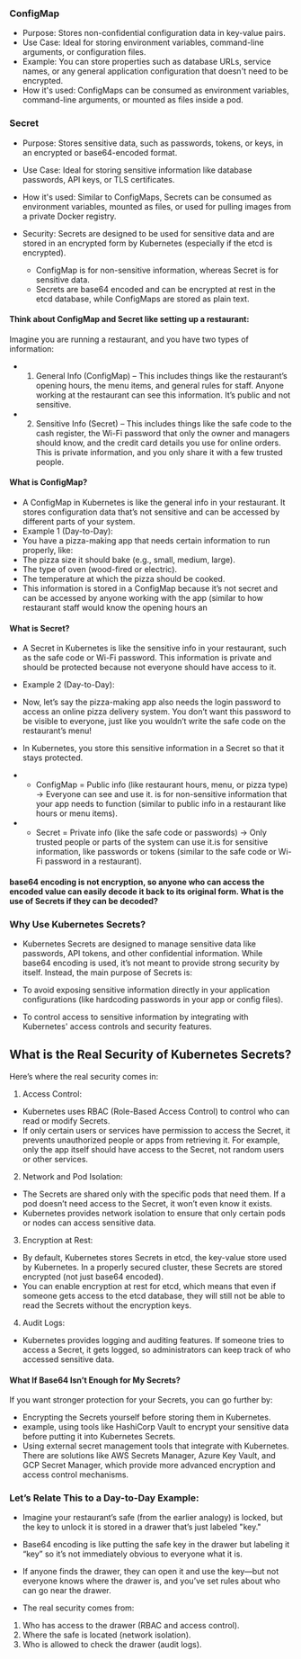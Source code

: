 ### ConfigMap
- Purpose: Stores non-confidential configuration data in key-value pairs.
- Use Case: Ideal for storing environment variables, command-line arguments, or configuration files.
- Example: You can store properties such as database URLs, service names, or any general application configuration that doesn't need to be encrypted.
- How it's used: ConfigMaps can be consumed as environment variables, command-line arguments, or mounted as files inside a pod.

### Secret
- Purpose: Stores sensitive data, such as passwords, tokens, or keys, in an encrypted or base64-encoded format.
- Use Case: Ideal for storing sensitive information like database passwords, API keys, or TLS certificates.
- How it's used: Similar to ConfigMaps, Secrets can be consumed as environment variables, mounted as files, or used for pulling images from a private Docker registry.
- Security: Secrets are designed to be used for sensitive data and are stored in an encrypted form by Kubernetes (especially if the etcd is encrypted).

    - ConfigMap is for non-sensitive information, whereas Secret is for sensitive data.
    - Secrets are base64 encoded and can be encrypted at rest in the etcd database, while ConfigMaps are stored as plain text.

#### Think about ConfigMap and Secret like setting up a restaurant:
Imagine you are running a restaurant, and you have two types of information:
- 1. General Info (ConfigMap) – This includes things like the restaurant’s opening hours, the menu items, and general rules for staff. Anyone working at the restaurant can see this information. It’s public and not sensitive.
- 2. Sensitive Info (Secret) – This includes things like the safe code to the cash register, the Wi-Fi password that only the owner and managers should know, and the credit card details you use for online orders. This is private information, and you only share it with a few trusted people.

#### What is ConfigMap?
- A ConfigMap in Kubernetes is like the general info in your restaurant. It stores configuration data that’s not sensitive and can be accessed by different parts of your system.
- Example 1 (Day-to-Day):
- You have a pizza-making app that needs certain information to run properly, like:
- The pizza size it should bake (e.g., small, medium, large).
- The type of oven (wood-fired or electric).
- The temperature at which the pizza should be cooked.
- This information is stored in a ConfigMap because it’s not secret and can be accessed by anyone working with the app (similar to how restaurant staff would know the opening hours an

#### What is Secret?
- A Secret in Kubernetes is like the sensitive info in your restaurant, such as the safe code or Wi-Fi password. This information is private and should be protected because not everyone should have access to it.
- Example 2 (Day-to-Day):
- Now, let’s say the pizza-making app also needs the login password to access an online pizza delivery system. You don’t want this password to be visible to everyone, just like you wouldn’t write the safe code on the restaurant’s menu!
- In Kubernetes, you store this sensitive information in a Secret so that it stays protected.

- * ConfigMap = Public info (like restaurant hours, menu, or pizza type) → Everyone can see and use it.  is for non-sensitive information that your app needs to function (similar to public info in a restaurant like hours or menu items).
- * Secret = Private info (like the safe code or passwords) → Only trusted people or parts of the system can use it.is for sensitive information, like passwords or tokens (similar to the safe code or Wi-Fi password in a restaurant).

#### base64 encoding is not encryption, so anyone who can access the encoded value can easily decode it back to its original form.  What is the use of Secrets if they can be decoded?
### Why Use Kubernetes Secrets?
- Kubernetes Secrets are designed to manage sensitive data like passwords, API tokens, and other confidential information. While base64 encoding is used, it’s not meant to provide strong security by itself. Instead, the main purpose of Secrets is:

- To avoid exposing sensitive information directly in your application configurations (like hardcoding passwords in your app or config files).
- To control access to sensitive information by integrating with Kubernetes' access controls and security features.

## What is the Real Security of Kubernetes Secrets?
Here’s where the real security comes in:
1. Access Control:
- Kubernetes uses RBAC (Role-Based Access Control) to control who can read or modify Secrets.
- If only certain users or services have permission to access the Secret, it prevents unauthorized people or apps from retrieving it. For example, only the app itself should have access to the Secret, not random users or other services.
2. Network and Pod Isolation:
- The Secrets are shared only with the specific pods that need them. If a pod doesn’t need access to the Secret, it won’t even know it exists.
- Kubernetes provides network isolation to ensure that only certain pods or nodes can access sensitive data.
3. Encryption at Rest:
- By default, Kubernetes stores Secrets in etcd, the key-value store used by Kubernetes. In a properly secured cluster, these Secrets are stored encrypted (not just base64 encoded).
- You can enable encryption at rest for etcd, which means that even if someone gets access to the etcd database, they will still not be able to read the Secrets without the encryption keys.
4. Audit Logs:
- Kubernetes provides logging and auditing features. If someone tries to access a Secret, it gets logged, so administrators can keep track of who accessed sensitive data.

#### What If Base64 Isn’t Enough for My Secrets?
If you want stronger protection for your Secrets, you can go further by:
- Encrypting the Secrets yourself before storing them in Kubernetes.
- example, using tools like HashiCorp Vault to encrypt your sensitive data before putting it into Kubernetes Secrets.
- Using external secret management tools that integrate with Kubernetes. There are solutions like AWS Secrets Manager, Azure Key Vault, and GCP Secret Manager, which provide more advanced encryption and access control mechanisms.

### Let’s Relate This to a Day-to-Day Example:
- Imagine your restaurant’s safe (from the earlier analogy) is locked, but the key to unlock it is stored in a drawer that’s just labeled "key."

- Base64 encoding is like putting the safe key in the drawer but labeling it “key” so it’s not immediately obvious to everyone what it is.

- If anyone finds the drawer, they can open it and use the key—but not everyone knows where the drawer is, and you’ve set rules about who can go near the drawer.

- The real security comes from:

1. Who has access to the drawer (RBAC and access control).
2. Where the safe is located (network isolation).
3. Who is allowed to check the drawer (audit logs).
   


